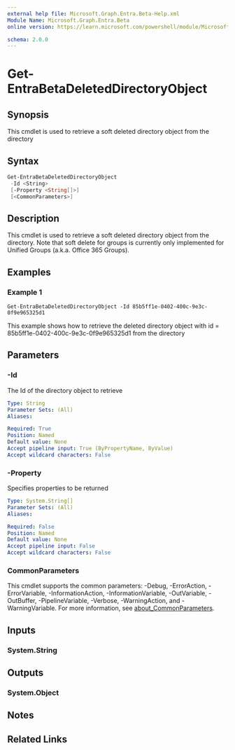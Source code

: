 ```yaml
---
external help file: Microsoft.Graph.Entra.Beta-Help.xml
Module Name: Microsoft.Graph.Entra.Beta
online version: https://learn.microsoft.com/powershell/module/Microsoft.Graph.Entra.Beta/Get-EntraBetaDeletedDirectoryObject

schema: 2.0.0
---
```


# Get-EntraBetaDeletedDirectoryObject

## Synopsis
This cmdlet is used to retrieve a soft deleted directory object from the directory

## Syntax

```powershell
Get-EntraBetaDeletedDirectoryObject
 -Id <String>
 [-Property <String[]>]
 [<CommonParameters>]
```

## Description
This cmdlet is used to retrieve a soft deleted directory object from the directory.
Note that soft delete for groups is currently only implemented for Unified Groups (a.k.a.
Office 365 Groups).

## Examples

### Example 1
```
Get-EntraBetaDeletedDirectoryObject -Id 85b5ff1e-0402-400c-9e3c-0f9e965325d1
```

This example shows how to retrieve the deleted directory object with id = 85b5ff1e-0402-400c-9e3c-0f9e965325d1 from the directory

## Parameters

### -Id
The Id of the directory object to retrieve

```yaml
Type: String
Parameter Sets: (All)
Aliases:

Required: True
Position: Named
Default value: None
Accept pipeline input: True (ByPropertyName, ByValue)
Accept wildcard characters: False
```

### -Property

Specifies properties to be returned

```yaml
Type: System.String[]
Parameter Sets: (All)
Aliases:

Required: False
Position: Named
Default value: None
Accept pipeline input: False
Accept wildcard characters: False
```

### CommonParameters
This cmdlet supports the common parameters: -Debug, -ErrorAction, -ErrorVariable, -InformationAction, -InformationVariable, -OutVariable, -OutBuffer, -PipelineVariable, -Verbose, -WarningAction, and -WarningVariable. For more information, see [about_CommonParameters](https://go.microsoft.com/fwlink/?LinkID=113216).

## Inputs

### System.String
## Outputs

### System.Object
## Notes

## Related Links
